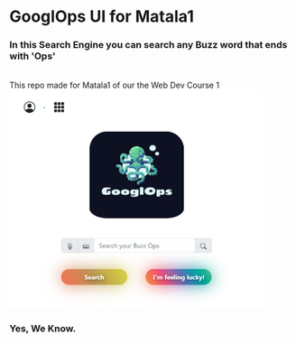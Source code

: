 # GooglOps UI for Matala1
### In this Search Engine you can search any Buzz word that ends with 'Ops'
<br>
This repo made for Matala1 of our the Web Dev Course 1

<br>
<img src="screenshot.jpg" alt="drawing" width="450"/>


### Yes, We Know.


